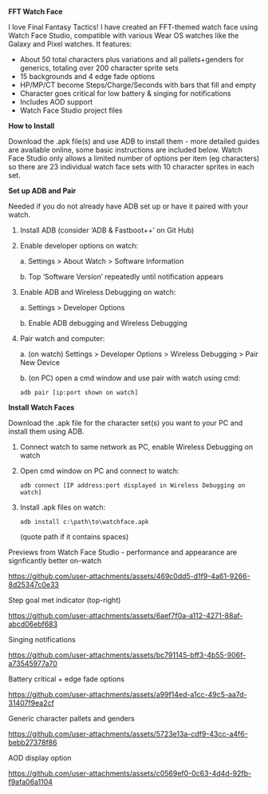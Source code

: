 **FFT Watch Face**

I love Final Fantasy Tactics!  I have created an FFT-themed watch face using Watch Face Studio, compatible with various Wear OS watches like the Galaxy and Pixel watches.  It features:

-	About 50 total characters plus variations and all pallets+genders for generics, totaling over 200 character sprite sets
-	15 backgrounds and 4 edge fade options
-	HP/MP/CT become Steps/Charge/Seconds with bars that fill and empty
-	Character goes critical for low battery & singing for notifications
-	Includes AOD support 
-	Watch Face Studio project files

**How to Install**

Download the .apk file(s) and use ADB to install them - more detailed guides are available online, some basic instructions are included below.  Watch Face Studio only allows a limited number of options per item (eg characters) so there are 23 individual watch face sets with 10 character sprites in each set.  

**Set up ADB and Pair**

Needed if you do not already have ADB set up or have it paired with your watch. 

1.	Install ADB (consider ‘ADB & Fastboot++’ on Git Hub)
2.	Enable developer options on watch:

    a.	Settings > About Watch > Software Information
  	
  	b.	Top ‘Software Version’ repeatedly until notification appears
4.	Enable ADB and Wireless Debugging on watch:

    a.	Settings > Developer Options
  	
    b.	Enable ADB debugging and Wireless Debugging
6.	Pair watch and computer:

    a.	(on watch) Settings > Developer Options > Wireless Debugging > Pair New Device
  	
    b.	(on PC) open a cmd window and use pair with watch using cmd:

        adb pair [ip:port shown on watch]

**Install Watch Faces**

Download the .apk file for the character set(s) you want to your PC and install them using ADB.

1.	Connect watch to same network as PC, enable Wireless Debugging on watch
2.	Open cmd window on PC and connect to watch:
   
        adb connect [IP address:port displayed in Wireless Debugging on watch]
4.	Install .apk files on watch:
   
        adb install c:\path\to\watchface.apk
  	
    (quote path if it contains spaces)





Previews from Watch Face Studio - performance and appearance are signficantly better on-watch 

https://github.com/user-attachments/assets/469c0dd5-d1f9-4a61-9266-8d25347c0e33


Step goal met indicator (top-right)

https://github.com/user-attachments/assets/6aef7f0a-a112-4271-88af-abcd06ebf683


Singing notifications

https://github.com/user-attachments/assets/bc791145-bff3-4b55-906f-a73545977a70


Battery critical + edge fade options

https://github.com/user-attachments/assets/a99f14ed-a1cc-49c5-aa7d-31407f9ea2cf


Generic character pallets and genders

https://github.com/user-attachments/assets/5723e13a-cdf9-43cc-a4f6-bebb27378f86


AOD display option

https://github.com/user-attachments/assets/c0569ef0-0c63-4d4d-92fb-f9afa06a1104

